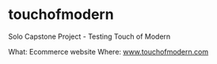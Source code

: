 # touchofmodern
Solo Capstone Project - Testing Touch of Modern

What: Ecommerce website
Where: www.touchofmodern.com
